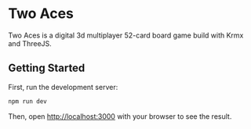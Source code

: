 # Two Aces
Two Aces is a digital 3d multiplayer 52-card board game build with Krmx and ThreeJS.

## Getting Started
First, run the development server:
```bash
npm run dev
```
Then, open [http://localhost:3000](http://localhost:3000) with your browser to see the result.
